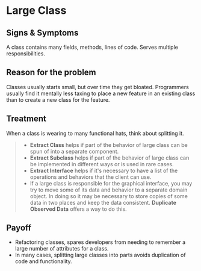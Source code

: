 # Large Class

## Signs & Symptoms
A class contains many fields, methods, lines of code. Serves multiple responsibilities.

## Reason for the problem
Classes usually starts small, but over time they get bloated. Programmers usually find it mentally less taxing to place a new feature in an existing class than to create a new class for the feature.

## Treatment
When a class is wearing to many functional hats, think about splitting it.
> * **Extract Class** helps if part of the behavior of large class can be spun of into a separate component.
> * **Extract Subclass** helps if part of the behavior of large class can be implemented in different ways or is used in rare cases.
> * **Extract Interface** helps if it's necessary to have a list of the operations and behaviors that the client can use.
> * If a large class is responsible for the graphical interface, you may try to move some of its data and behavior to a separate domain object. In doing so it may be necessary to store copies of some data in two places and keep the data consistent. **Duplicate Observed Data** offers a way to do this.


## Payoff
* Refactoring classes, spares developers from needing to remember a large number of attributes for a class.
* In many cases, splitting large classes into parts avoids duplication of code and functionality.
